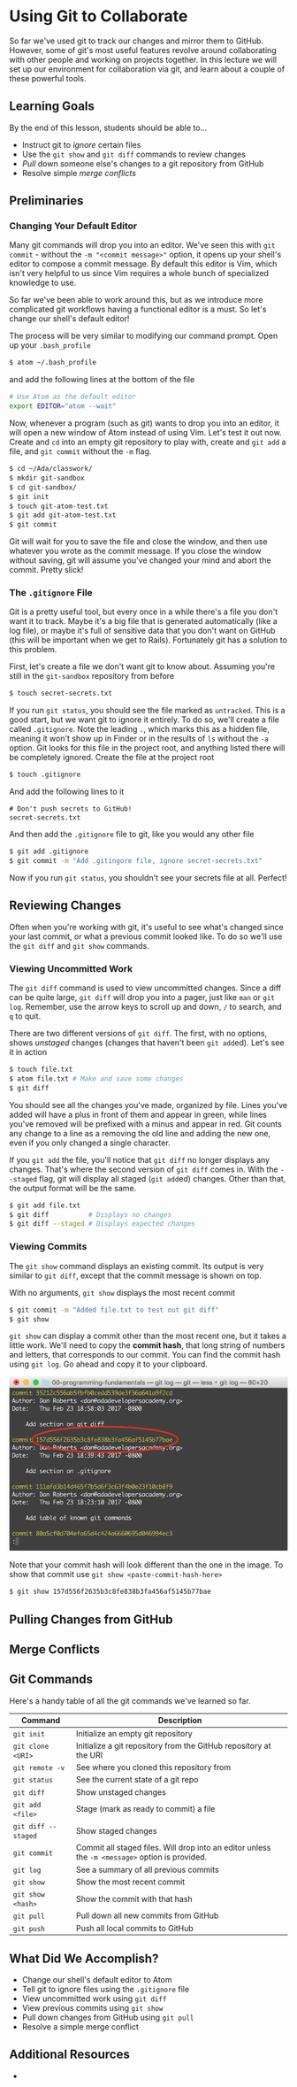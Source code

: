 # Using Git to Collaborate

So far we've used git to track our changes and mirror them to GitHub. However, some of git's most useful features revolve around collaborating with other people and working on projects together. In this lecture we will set up our environment for collaboration via git, and learn about a couple of these powerful tools.

## Learning Goals
By the end of this lesson, students should be able to...

- Instruct git to _ignore_ certain files
- Use the `git show` and `git diff` commands to review changes
- _Pull_ down someone else's changes to a git repository from GitHub
- Resolve simple _merge conflicts_

## Preliminaries

### Changing Your Default Editor

Many git commands will drop you into an editor. We've seen this with `git commit` - without the `-m "<commit message>"` option, it opens up your shell's editor to compose a commit message. By default this editor is Vim, which isn't very helpful to us since Vim requires a whole bunch of specialized knowledge to use.

So far we've been able to work around this, but as we introduce more complicated git workflows having a functional editor is a must. So let's change our shell's default editor!

The process will be very similar to modifying our command prompt. Open up your `.bash_profile`

```bash
$ atom ~/.bash_profile
```

and add the following lines at the bottom of the file

```bash
# Use Atom as the default editor
export EDITOR="atom --wait"
```

Now, whenever a program (such as git) wants to drop you into an editor, it will open a new window of Atom instead of using Vim. Let's test it out now. Create and `cd` into an empty git repository to play with, create and `git add` a file, and `git commit` without the `-m` flag.

```bash
$ cd ~/Ada/classwork/
$ mkdir git-sandbox
$ cd git-sandbox/
$ git init
$ touch git-atom-test.txt
$ git add git-atom-test.txt
$ git commit
```

Git will wait for you to save the file and close the window, and then use whatever you wrote as the commit message. If you close the window without saving, git will assume you've changed your mind and abort the commit. Pretty slick!

### The `.gitignore` File

Git is a pretty useful tool, but every once in a while there's a file you don't want it to track. Maybe it's a big file that is generated automatically (like a log file), or maybe it's full of sensitive data that you don't want on GitHub (this will be important when we get to Rails). Fortunately git has a solution to this problem.

First, let's create a file we don't want git to know about. Assuming you're still in the `git-sandbox` repository from before

```bash
$ touch secret-secrets.txt
```

If you run `git status`, you should see the file marked as `untracked`. This is a good start, but we want git to ignore it entirely. To do so, we'll create a file called `.gitignore`. Note the leading `.`, which marks this as a hidden file, meaning it won't show up in Finder or in the results of `ls` without the `-a` option. Git looks for this file in the project root, and anything listed there will be completely ignored. Create the file at the project root

```bash
$ touch .gitignore
```

And add the following lines to it

```gitignore
# Don't push secrets to GitHub!
secret-secrets.txt
```

And then add the `.gitignore` file to git, like you would any other file

```bash
$ git add .gitignore
$ git commit -m "Add .gitingore file, ignore secret-secrets.txt"
```

Now if you run `git status`, you shouldn't see your secrets file at all. Perfect!

## Reviewing Changes

Often when you're working with git, it's useful to see what's changed since your last commit, or what a previous commit looked like. To do so we'll use the `git diff` and `git show` commands.

### Viewing Uncommitted Work

The `git diff` command is used to view uncommitted changes. Since a diff can be quite large, `git diff` will drop you into a pager, just like `man` or `git log`. Remember, use the arrow keys to scroll up and down, `/` to search, and `q` to quit.

There are two different versions of `git diff`. The first, with no options, shows _unstaged_ changes (changes that haven't been `git add`ed). Let's see it in action

```bash
$ touch file.txt
$ atom file.txt # Make and save some changes
$ git diff
```

You should see all the changes you've made, organized by file. Lines you've added will have a plus in front of them and appear in green, while lines you've removed will be prefixed with a minus and appear in red. Git counts any change to a line as a removing the old line and adding the new one, even if you only changed a single character.

If you `git add` the file, you'll notice that `git diff` no longer displays any changes. That's where the second version of `git diff` comes in. With the `--staged` flag, git will display all staged (`git add`ed) changes. Other than that, the output format will be the same.

```bash
$ git add file.txt
$ git diff          # Displays no changes
$ git diff --staged # Displays expected changes
```

### Viewing Commits

The `git show` command displays an existing commit. Its output is very similar to `git diff`, except that the commit message is shown on top.

With no arguments, `git show` displays the most recent commit

```bash
$ git commit -m "Added file.txt to test out git diff"
$ git show
```

`git show` can display a commit other than the most recent one, but it takes a little work. We'll need to copy the **commit hash**, that long string of numbers and letters, that corresponds to our commit. You can find the commit hash using `git log`. Go ahead and copy it to your clipboard.

![Finding a commit in the git log](images/git-log-output.png)

Note that your commit hash will look different than the one in the image. To show that commit use `git show <paste-commit-hash-here>`

```bash
$ git show 157d556f2635b3c8fe838b3fa456af5145b77bae
```

## Pulling Changes from GitHub

## Merge Conflicts

## Git Commands

Here's a handy table of all the git commands we've learned so far.

| Command             | Description |
|---------------------|-------------|
| `git init`          | Initialize an empty git repository
| `git clone <URI>`   | Initialize a git repository from the GitHub repository at the URI
| `git remote -v`     | See where you cloned this repository from
| `git status`        | See the current state of a git repo
| `git diff`          | Show unstaged changes
| `git add <file>`    | Stage (mark as ready to commit) a file
| `git diff --staged` | Show staged changes
| `git commit`        | Commit all staged files. Will drop into an editor unless the `-m <message>` option is provided.
| `git log`           | See a summary of all previous commits
| `git show`          | Show the most recent commit
| `git show <hash>`   | Show the commit with that hash
| `git pull`          | Pull down all new commits from GitHub
| `git push`          | Push all local commits to GitHub

## What Did We Accomplish?

- Change our shell's default editor to Atom
- Tell git to ignore files using the `.gitignore` file
- View uncommitted work using `git diff`
- View previous commits using `git show`
- Pull down changes from GitHub using `git pull`
- Resolve a simple merge conflict

## Additional Resources

-
